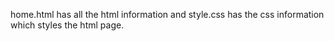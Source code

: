 home.html has all the html information and style.css has the css information which styles the html page.
